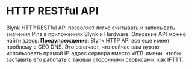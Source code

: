 # HTTP RESTful API

Blynk HTTP RESTful API позволяет легко считывать и записывать значения Pins в приложениях Blynk и Hardware.
Описание API можно найти [здесь](http://docs.blynkapi.apiary.io).
**Предупреждение**: Blynk HTTP API все еще имеет проблему с GEO DNS. Это означает, что сейчас вам нужно использовать прямой IP-адрес сервера вместо WEB-имени, чтобы заставить его работать с такими сторонними сервисами, как IFTTT.

